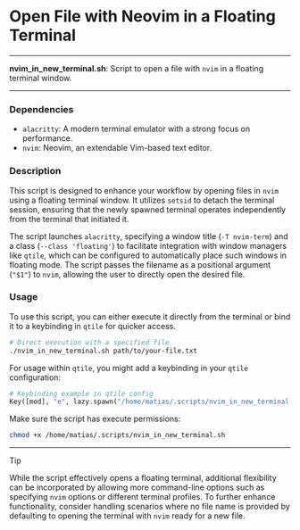 # Open File with Neovim in a Floating Terminal

---

**nvim_in_new_terminal.sh**: Script to open a file with `nvim` in a floating terminal window.

---

### Dependencies

- `alacritty`: A modern terminal emulator with a strong focus on performance.
- `nvim`: Neovim, an extendable Vim-based text editor.

### Description

This script is designed to enhance your workflow by opening files in `nvim` using a floating terminal window. It utilizes `setsid` to detach the terminal session, ensuring that the newly spawned terminal operates independently from the terminal that initiated it.

The script launches `alacritty`, specifying a window title (`-T nvim-term`) and a class (`--class 'floating'`) to facilitate integration with window managers like `qtile`, which can be configured to automatically place such windows in floating mode. The script passes the filename as a positional argument (`"$1"`) to `nvim`, allowing the user to directly open the desired file.

### Usage

To use this script, you can either execute it directly from the terminal or bind it to a keybinding in `qtile` for quicker access.

```sh
# Direct execution with a specified file
./nvim_in_new_terminal.sh path/to/your-file.txt
```

For usage within `qtile`, you might add a keybinding in your `qtile` configuration:

```python
# Keybinding example in qtile config
Key([mod], "e", lazy.spawn("/home/matias/.scripts/nvim_in_new_terminal.sh /path/to/your-file.txt")),
```

Make sure the script has execute permissions:

```sh
chmod +x /home/matias/.scripts/nvim_in_new_terminal.sh
```

---

> [!TIP]
> While the script effectively opens a floating terminal, additional flexibility can be incorporated by allowing more command-line options such as specifying `nvim` options or different terminal profiles. To further enhance functionality, consider handling scenarios where no file name is provided by defaulting to opening the terminal with `nvim` ready for a new file.